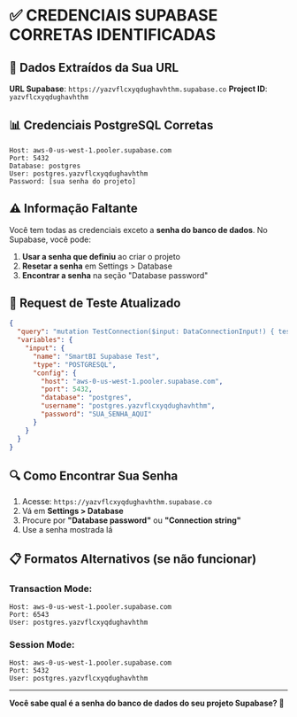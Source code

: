 # ✅ CREDENCIAIS SUPABASE CORRETAS IDENTIFICADAS

## 🔑 Dados Extraídos da Sua URL

**URL Supabase**: `https://yazvflcxyqdughavhthm.supabase.co`
**Project ID**: `yazvflcxyqdughavhthm`

## 📊 Credenciais PostgreSQL Corretas

```
Host: aws-0-us-west-1.pooler.supabase.com
Port: 5432
Database: postgres
User: postgres.yazvflcxyqdughavhthm
Password: [sua senha do projeto]
```

## ⚠️ Informação Faltante

Você tem todas as credenciais exceto a **senha do banco de dados**. No Supabase, você pode:

1. **Usar a senha que definiu** ao criar o projeto
2. **Resetar a senha** em Settings > Database
3. **Encontrar a senha** na seção "Database password"

## 🧪 Request de Teste Atualizado

```json
{
  "query": "mutation TestConnection($input: DataConnectionInput!) { testConnection(input: $input) { success message latency schemaPreview { totalTables tables { name columns { name type nullable } } } } }",
  "variables": {
    "input": {
      "name": "SmartBI Supabase Test",
      "type": "POSTGRESQL",
      "config": {
        "host": "aws-0-us-west-1.pooler.supabase.com",
        "port": 5432,
        "database": "postgres",
        "username": "postgres.yazvflcxyqdughavhthm",
        "password": "SUA_SENHA_AQUI"
      }
    }
  }
}
```

## 🔍 Como Encontrar Sua Senha

1. Acesse: `https://yazvflcxyqdughavhthm.supabase.co`
2. Vá em **Settings > Database**
3. Procure por **"Database password"** ou **"Connection string"**
4. Use a senha mostrada lá

## 📋 Formatos Alternativos (se não funcionar)

### Transaction Mode:
```
Host: aws-0-us-west-1.pooler.supabase.com
Port: 6543
User: postgres.yazvflcxyqdughavhthm
```

### Session Mode:
```
Host: aws-0-us-west-1.pooler.supabase.com  
Port: 5432
User: postgres.yazvflcxyqdughavhthm
```

---

**Você sabe qual é a senha do banco de dados do seu projeto Supabase? 🔐**